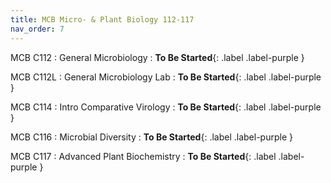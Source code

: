 ```yaml
---
title: MCB Micro- & Plant Biology 112-117
nav_order: 7
---
```


MCB C112
: General Microbiology
  : **To Be Started**{: .label .label-purple }

MCB C112L
: General Microbiology Lab
  : **To Be Started**{: .label .label-purple }

MCB C114
: Intro Comparative Virology
  : **To Be Started**{: .label .label-purple }

MCB C116
: Microbial Diversity
  : **To Be Started**{: .label .label-purple }

MCB C117
: Advanced Plant Biochemistry
  : **To Be Started**{: .label .label-purple }